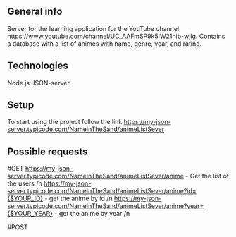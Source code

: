 ## General info
Server for the learning application for the YouTube channel https://www.youtube.com/channel/UC_AAFmSP9k5IW21hib-wjlg. Contains a database with a list of animes with name, genre, year, and rating.

## Technologies
Node.js
JSON-server

## Setup
To start using the project follow the link https://my-json-server.typicode.com/NameInTheSand/animeListSever

## Possible requests
#GET
https://my-json-server.typicode.com/NameInTheSand/animeListSever/anime - Get the list of the users /n
https://my-json-server.typicode.com/NameInTheSand/animeListSever/anime?id={$YOUR_ID} - get the anime by id /n
https://my-json-server.typicode.com/NameInTheSand/animeListSever/anime?year={$YOUR_YEAR} - get the anime by year /n

#POST
